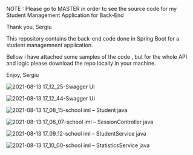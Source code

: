 


NOTE : Please go to MASTER in order to see the source code for my Student Management Application for Back-End

Thank you,
Sergiu



This repository contains the back-end code done in Spring Boot for a student managemnent application.

Bellow i have attached some samples of the code , but for the whole API and logic please download the repo locally in your machine.

Enjoy,
Sergiu


![2021-08-13 17_12_25-Swagger UI](https://user-images.githubusercontent.com/78276634/129371003-c5f81c3e-3251-41c7-8fd7-c796588c5170.png)

![2021-08-13 17_12_44-Swagger UI](https://user-images.githubusercontent.com/78276634/129371035-367cc0ae-2d06-4d8f-843e-21570035ff62.png)

![2021-08-13 17_08_15-school iml – Student java](https://user-images.githubusercontent.com/78276634/129371102-b3c5a51f-0fb1-4111-a48e-8831021a7eaa.png)

![2021-08-13 17_06_07-school iml – SessionController java](https://user-images.githubusercontent.com/78276634/129371166-d62b1219-c2fb-4d1e-a6d4-409182a941ba.png)

![2021-08-13 17_09_12-school iml – StudentService java](https://user-images.githubusercontent.com/78276634/129371183-18ca2483-b4b2-41f6-8367-d98dc09d3842.png)

![2021-08-13 17_10_00-school iml – StatisticsService java](https://user-images.githubusercontent.com/78276634/129371199-dce6ba6f-b76c-4006-ba8e-2654be720d67.png)


